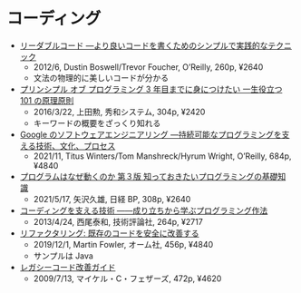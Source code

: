 # コーディング

- [リーダブルコード ―より良いコードを書くためのシンプルで実践的なテクニック](https://www.oreilly.co.jp/books/9784873115658/)
  - 2012/6, Dustin Boswell/Trevor Foucher, O’Reilly, 260p, ¥2640
  - 文法の物理的に美しいコードが分かる
- [プリンシプル オブ プログラミング 3 年目までに身につけたい 一生役立つ 101 の原理原則](https://www.shuwasystem.co.jp/book/9784798046143.html)
  - 2016/3/22, 上田勲, 秀和システム, 304p, ¥2420
  - キーワードの概要をざっくり知れる
- [Google のソフトウェアエンジニアリング ―持続可能なプログラミングを支える技術、文化、プロセス](https://www.oreilly.co.jp/books/9784873119656/)
  - 2021/11, Titus Winters/Tom Manshreck/Hyrum Wright, O’Reilly, 684p, ¥4840
- [プログラムはなぜ動くのか 第３版 知っておきたいプログラミングの基礎知識](https://bookplus.nikkei.com/atcl/catalog/21/S00190/)
  - 2021/5/17, 矢沢久雄, 日経 BP, 308p, ¥2640
- [コーディングを支える技術 ――成り立ちから学ぶプログラミング作法](https://gihyo.jp/book/2013/978-4-7741-5654-5)
  - 2013/4/24, 西尾泰和, 技術評論社, 264p, ¥2717
- [リファクタリング: 既存のコードを安全に改善する](https://www.ohmsha.co.jp/book/9784274224546/)
  - 2019/12/1, Martin Fowler, オーム社, 456p, ¥4840
  - サンプルは Java
- [レガシーコード改善ガイド](https://www.shoeisha.co.jp/book/detail/9784798116839)
  - 2009/7/13, マイケル・C・フェザーズ, 472p, ¥4620
